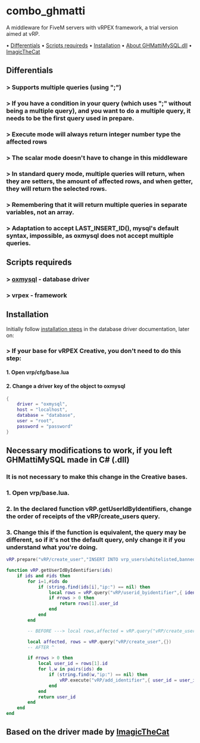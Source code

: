 # combo_ghmatti
A middleware for FiveM servers with vRPEX framework, a trial version aimed at vRP.

• [Differentials](https://github.com/combo0001/combo_oxmysql#differentials)
• [Scripts requireds](https://github.com/combo0001/combo_oxmysql#scripts-requireds)
• [Installation](https://github.com/combo0001/combo_oxmysql#scripts-requireds)
• [About GHMattiMySQL.dll](https://github.com/combo0001/combo_oxmysql#necessary-modifications-to-work-if-you-left-ghmattimysql-made-in-c-dll)
• [ImagicTheCat](https://github.com/combo0001/combo_oxmysql#necessary-modifications-to-work-if-you-left-ghmattimysql-made-in-c-dll)

## Differentials
### > Supports multiple queries (using ";")
### > If you have a condition in your query (which uses ";" without being a multiple query), and you want to do a multiple query, it needs to be the first query used in prepare.
### > Execute mode will always return integer number type the affected rows
### > The scalar mode doesn't have to change in this middleware
### > In standard query mode, multiple queries will return, when they are setters, the amount of affected rows, and when getter, they will return the selected rows.
### > Remembering that it will return multiple queries in separate variables, not an array.
### > Adaptation to accept LAST_INSERT_ID(), mysql's default syntax, impossible, as oxmysql does not accept multiple queries.

## Scripts requireds
### > [oxmysql](https://github.com/overextended/oxmysql/releases) - database driver
### > vrpex - framework

## Installation

Initially follow [installation steps](https://forum.cfx.re/t/standalone-oxmysql-lightweight-mysql-wrapper/4755120) in the database driver documentation, later on:

### > If your base for vRPEX Creative, you don't need to do this step:
#### 1. Open **vrp/cfg/base.lua**
#### 2. Change a **driver** key of the object to **oxmysql**

```lua
{
	driver = "oxmysql",
	host = "localhost",
	database = "database",
	user = "root",
	password = "password"
}
```

## Necessary modifications to work, if you left GHMattiMySQL made in C# (.dll)
### It is not necessary to make this change in the Creative bases.
### 1. Open **vrp/base.lua**.
### 2. In the declared function vRP.getUserIdByIdentifiers, change the order of receipts of the vRP/create_users query.
### 3. Change this if the function is equivalent, the query may be different, so if it's not the default query, only change it if you understand what you're doing.

```lua
vRP.prepare("vRP/create_user","INSERT INTO vrp_users(whitelisted,banned) VALUES(false,false); SELECT LAST_INSERT_ID() AS id")

function vRP.getUserIdByIdentifiers(ids)
	if ids and #ids then
		for i=1,#ids do
			if (string.find(ids[i],"ip:") == nil) then
				local rows = vRP.query("vRP/userid_byidentifier",{ identifier = ids[i] })
				if #rows > 0 then
					return rows[1].user_id
				end
			end
		end

		-- BEFORE ---> local rows,affected = vRP.query("vRP/create_user",{})

		local affected, rows = vRP.query("vRP/create_user",{})
		-- AFTER ^

		if #rows > 0 then
			local user_id = rows[1].id
			for l,w in pairs(ids) do
				if (string.find(w,"ip:") == nil) then
					vRP.execute("vRP/add_identifier",{ user_id = user_id, identifier = w })
				end
			end
			return user_id
		end
	end
end
```

## Based on the driver made by [ImagicTheCat](https://github.com/ImagicTheCat)
